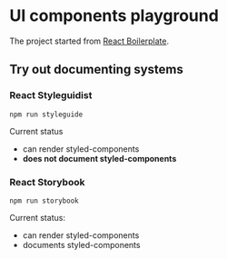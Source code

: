 # UI components playground

The project started from [React Boilerplate](https://github.com/react-boilerplate/react-boilerplate).

## Try out documenting systems

### React Styleguidist

```
npm run styleguide
```

Current status

* can render styled-components
* **does not document styled-components**

### React Storybook

```
npm run storybook
```

Current status:

* can render styled-components
* documents styled-components
